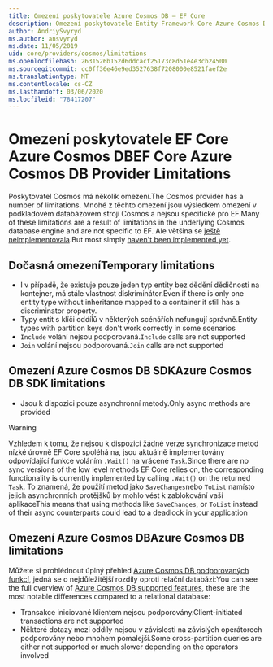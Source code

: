 ```yaml
---
title: Omezení poskytovatele Azure Cosmos DB – EF Core
description: Omezení poskytovatele Entity Framework Core Azure Cosmos DB
author: AndriySvyryd
ms.author: ansvyryd
ms.date: 11/05/2019
uid: core/providers/cosmos/limitations
ms.openlocfilehash: 2631526b152d6ddcacf25173c8d51e4e3cb24500
ms.sourcegitcommit: cc0ff36e46e9ed3527638f7208000e8521faef2e
ms.translationtype: MT
ms.contentlocale: cs-CZ
ms.lasthandoff: 03/06/2020
ms.locfileid: "78417207"
---
```

# <a name="ef-core-azure-cosmos-db-provider-limitations"></a><span data-ttu-id="432a7-103">Omezení poskytovatele EF Core Azure Cosmos DB</span><span class="sxs-lookup"><span data-stu-id="432a7-103">EF Core Azure Cosmos DB Provider Limitations</span></span>

<span data-ttu-id="432a7-104">Poskytovatel Cosmos má několik omezení.</span><span class="sxs-lookup"><span data-stu-id="432a7-104">The Cosmos provider has a number of limitations.</span></span> <span data-ttu-id="432a7-105">Mnohé z těchto omezení jsou výsledkem omezení v podkladovém databázovém stroji Cosmos a nejsou specifické pro EF.</span><span class="sxs-lookup"><span data-stu-id="432a7-105">Many of these limitations are a result of limitations in the underlying Cosmos database engine and are not specific to EF.</span></span> <span data-ttu-id="432a7-106">Ale většina se [ještě neimplementovala](https://github.com/aspnet/EntityFrameworkCore/issues?page=1&q=is%3Aissue+is%3Aopen+Cosmos+in%3Atitle+label%3Atype-enhancement+sort%3Areactions-%2B1-desc).</span><span class="sxs-lookup"><span data-stu-id="432a7-106">But most simply [haven't been implemented yet](https://github.com/aspnet/EntityFrameworkCore/issues?page=1&q=is%3Aissue+is%3Aopen+Cosmos+in%3Atitle+label%3Atype-enhancement+sort%3Areactions-%2B1-desc).</span></span>

## <a name="temporary-limitations"></a><span data-ttu-id="432a7-107">Dočasná omezení</span><span class="sxs-lookup"><span data-stu-id="432a7-107">Temporary limitations</span></span>

- <span data-ttu-id="432a7-108">I v případě, že existuje pouze jeden typ entity bez dědění dědičnosti na kontejner, má stále vlastnost diskriminátor.</span><span class="sxs-lookup"><span data-stu-id="432a7-108">Even if there is only one entity type without inheritance mapped to a container it still has a discriminator property.</span></span>
- <span data-ttu-id="432a7-109">Typy entit s klíči oddílů v některých scénářích nefungují správně.</span><span class="sxs-lookup"><span data-stu-id="432a7-109">Entity types with partition keys don't work correctly in some scenarios</span></span>
- <span data-ttu-id="432a7-110">`Include` volání nejsou podporovaná.</span><span class="sxs-lookup"><span data-stu-id="432a7-110">`Include` calls are not supported</span></span>
- <span data-ttu-id="432a7-111">`Join` volání nejsou podporovaná.</span><span class="sxs-lookup"><span data-stu-id="432a7-111">`Join` calls are not supported</span></span>

## <a name="azure-cosmos-db-sdk-limitations"></a><span data-ttu-id="432a7-112">Omezení Azure Cosmos DB SDK</span><span class="sxs-lookup"><span data-stu-id="432a7-112">Azure Cosmos DB SDK limitations</span></span>

- <span data-ttu-id="432a7-113">Jsou k dispozici pouze asynchronní metody.</span><span class="sxs-lookup"><span data-stu-id="432a7-113">Only async methods are provided</span></span>

> [!WARNING]
> <span data-ttu-id="432a7-114">Vzhledem k tomu, že nejsou k dispozici žádné verze synchronizace metod nízké úrovně EF Core spoléhá na, jsou aktuálně implementovány odpovídající funkce voláním `.Wait()` na vrácené `Task`.</span><span class="sxs-lookup"><span data-stu-id="432a7-114">Since there are no sync versions of the low level methods EF Core relies on, the corresponding functionality is currently implemented by calling `.Wait()` on the returned `Task`.</span></span> <span data-ttu-id="432a7-115">To znamená, že použití metod jako `SaveChanges`nebo `ToList` namísto jejich asynchronních protějšků by mohlo vést k zablokování vaší aplikace</span><span class="sxs-lookup"><span data-stu-id="432a7-115">This means that using methods like `SaveChanges`, or `ToList` instead of their async counterparts could lead to a deadlock in your application</span></span>

## <a name="azure-cosmos-db-limitations"></a><span data-ttu-id="432a7-116">Omezení Azure Cosmos DB</span><span class="sxs-lookup"><span data-stu-id="432a7-116">Azure Cosmos DB limitations</span></span>

<span data-ttu-id="432a7-117">Můžete si prohlédnout úplný přehled [Azure Cosmos DB podporovaných funkcí](/azure/cosmos-db/modeling-data), jedná se o nejdůležitější rozdíly oproti relační databázi:</span><span class="sxs-lookup"><span data-stu-id="432a7-117">You can see the full overview of [Azure Cosmos DB supported features](/azure/cosmos-db/modeling-data), these are the most notable differences compared to a relational database:</span></span>

- <span data-ttu-id="432a7-118">Transakce iniciované klientem nejsou podporovány.</span><span class="sxs-lookup"><span data-stu-id="432a7-118">Client-initiated transactions are not supported</span></span>
- <span data-ttu-id="432a7-119">Některé dotazy mezi oddíly nejsou v závislosti na závislých operátorech podporovány nebo mnohem pomalejší.</span><span class="sxs-lookup"><span data-stu-id="432a7-119">Some cross-partition queries are either not supported or much slower depending on the operators involved</span></span>
